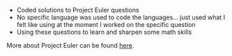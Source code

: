 * Coded solutions to Project Euler questions 
* No specific language was used to code the languages... just used what I felt like using at the moment I worked on the specific question
* Using these questions to learn and sharpen some math skills

More about Project Euler can be found [here](https://projecteuler.net/).